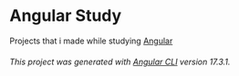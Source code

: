 # Angular Study

Projects that i made while studying [Angular](https://github.com/angular)

###### This project was generated with [Angular CLI](https://github.com/angular/angular-cli) version 17.3.1.
